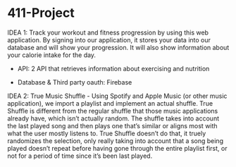 # 411-Project

IDEA 1: Track your workout and fitness progression by using this web application. By signing into our application, it stores your data into our database and will show your progression. It will also show information about your calorie intake for the day. 


- API: 2 API that retrieves information about exercising and nutrition 

- Database & Third party oauth: Firebase

IDEA 2: True Music Shuffle - Using Spotify and Apple Music (or other music application), we import a playlist and implement an actual shuffle. True Shuffle is different from the regular shuffle that those music applications already have, which isn’t actually random. The shuffle takes into account the last played song and then plays one that’s similar or aligns most with what the user mostly listens to. True Shuffle doesn’t do that, it truely randomizes the selection, only really taking into account that a song being played doesn’t repeat before having gone through the entire playlist first, or not for a period of time since it’s been last played.

